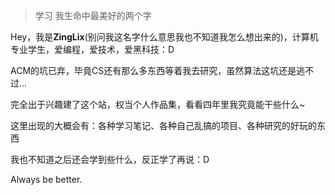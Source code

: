 > 学习
> 我生命中最美好的两个字
    

Hey，我是**ZingLix**(别问我这名字什么意思我也不知道我怎么想出来的)，计算机专业学生，爱编程，爱技术，爱黑科技：D

ACM的坑已弃，毕竟CS还有那么多东西等着我去研究，虽然算法这坑还是逃不过...

完全出于兴趣建了这个站，权当个人作品集，看看四年里我究竟能干些什么~
    
这里出现的大概会有：各种学习笔记、各种自己乱搞的项目、各种研究的好玩的东西

我也不知道之后还会学到些什么，反正学了再说：D

Always be better.
